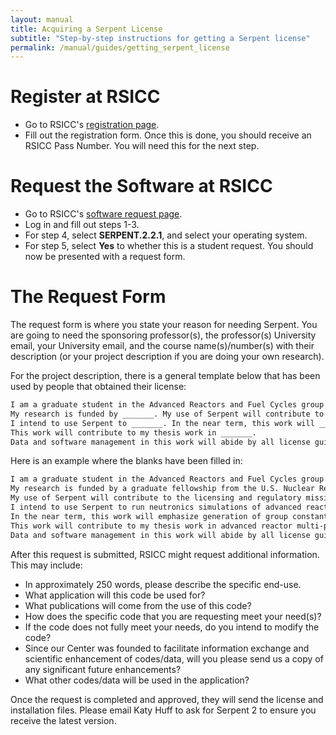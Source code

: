 ```yaml
---
layout: manual
title: Acquiring a Serpent License
subtitle: "Step-by-step instructions for getting a Serpent license"
permalink: /manual/guides/getting_serpent_license
---
```


# Register at RSICC

- Go to RSICC's [registration page](https://rsicc.ornl.gov/Registration.aspx).
- Fill out the registration form. Once this is done,
you should receive an RSICC Pass Number. You will
need this for the next step.

# Request the Software at RSICC

- Go to RSICC's [software request page](https://rsicc.ornl.gov/Login.aspx?p=po).
- Log in and fill out steps 1-3.
- For step 4, select __SERPENT.2.2.1__, and select your operating system.
- For step 5, select __Yes__ to whether this is a student request. You should now be presented with a request form.

# The Request Form

The request form is where you state your reason
for needing Serpent. You are going to need the
sponsoring professor(s), the professor(s) University
email, your University email, and the course
name(s)/number(s) with their description
(or your project description if you are doing
your own research).

For the project description, there is a general template
below that has been used by people that obtained their
license:

```markdown
I am a graduate student in the Advanced Reactors and Fuel Cycles group at the University of Illinois in Urbana-Champaign, which is led by Prof. Kathryn Huff.
My research is funded by _______. My use of Serpent will contribute to _______.
I intend to use Serpent to _______. In the near term, this work will _______.
This work will contribute to my thesis work in _______. 
Data and software management in this work will abide by all license guidelines and will be informed by the export control officer at the University of Illinois.
```

Here is an example where the blanks have been filled in:

```markdown
I am a graduate student in the Advanced Reactors and Fuel Cycles group at the University of Illinois in Urbana-Champaign, which is led by Prof. Kathryn Huff.
My research is funded by a graduate fellowship from the U.S. Nuclear Regulatory Commission.
My use of Serpent will contribute to the licensing and regulatory mission of the U.S. NRC through the investigation of advanced nuclear reactor safety.
I intend to use Serpent to run neutronics simulations of advanced reactor types relevant to the future of the US nuclear energy system.
In the near term, this work will emphasize generation of group constants supporting safety analysis of Molten Salt Reactor core designs.
This work will contribute to my thesis work in advanced reactor multi-physics methods for safety analysis and design optimization.
Data and software management in this work will abide by all license guidelines and will be informed by the export control officer at the University of Illinois.
```

After this request is submitted, RSICC might request
additional information. This may include:

- In approximately 250 words, please describe the specific end-use.
- What application will this code be used for?
- What publications will come from the use of this code?
- How does the specific code that you are requesting
meet your need(s)?
- If the code does not fully meet your needs,
do you intend to modify the code?
- Since our Center was founded to facilitate information exchange
and scientific enhancement of codes/data, will you please
send us a copy of any significant future enhancements?
- What other codes/data will be used in the application?

Once the request is completed and approved,
they will send the license and installation files.
Please email Katy Huff to ask for Serpent 2 to
ensure you receive the latest version.

